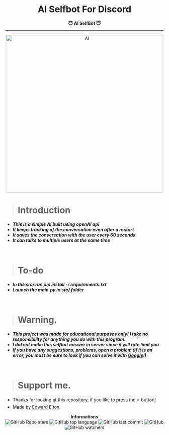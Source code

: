 <h1 align="center">AI Selfbot For Discord</h1>

<p align='center'>
    <b>😇 AI SelfBot 😇</b>
</p>

----

<p align="center">
    <img src="https://cdn.arstechnica.net/wp-content/uploads/2023/03/discord_AI_hero_2.jpg" alt="AI" width="500px"/>
</p>

> # Introduction

* ***This is a simple AI built using openAI api***
* ***It keeps tracking of the conversation even after a restart***
* ***It saves the conversation with the user every 60 seconds***
* ***It can talks to multiple users at the same time***

<br/>

> # To-do

* ***In the src/ run pip install -r requirements.txt***
* ***Launch the main.py in src/ folder***

<br/>

> # Warning.

* ***This project was made for educational purposes only! I take no responsibility for anything you do with this program.***
* ***I did not make this selfbot answer in server since it will rate limit you***
* ***If you have any suggestions, problems, open a problem (if it is an error, you must be sure to look if you can solve it with [Google](https://giybf.com)!)***  
  
<br/>

> # Support me.

* Thanks for looking at this repository, if you like to press the ⭐ button!
* Made by [Edward Elton](https://github.com/edwardelton).

<p align="center">
    <b>Informations</b><br>
    <img alt="GitHub Repo stars" src="https://img.shields.io/github/stars/edwardelton/SelfBotAI-Discord?color=0aa2fa">
    <img alt="GitHub top language" src="https://img.shields.io/github/languages/top/edwardelton/SelfBotAI-Discord?color=0aa2fa">
    <img alt="GitHub last commit" src="https://img.shields.io/github/last-commit/edwardelton/SelfBotAI-Discord?color=0aa2fa">
    <img alt="GitHub" src="https://img.shields.io/github/license/edwardelton/SelfBotAI-Discord?color=0aa2fa">
    <img alt="GitHub watchers" src="https://img.shields.io/github/watchers/edwardelton/SelfBotAI-Discord?color=0aa2fa">
</p>
